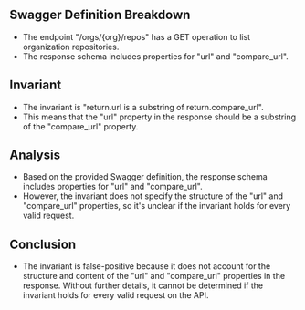 ## Swagger Definition Breakdown
- The endpoint "/orgs/{org}/repos" has a GET operation to list organization repositories.
- The response schema includes properties for "url" and "compare_url".

## Invariant
- The invariant is "return.url is a substring of return.compare_url".
- This means that the "url" property in the response should be a substring of the "compare_url" property.

## Analysis
- Based on the provided Swagger definition, the response schema includes properties for "url" and "compare_url".
- However, the invariant does not specify the structure of the "url" and "compare_url" properties, so it's unclear if the invariant holds for every valid request.

## Conclusion
- The invariant is false-positive because it does not account for the structure and content of the "url" and "compare_url" properties in the response. Without further details, it cannot be determined if the invariant holds for every valid request on the API.
